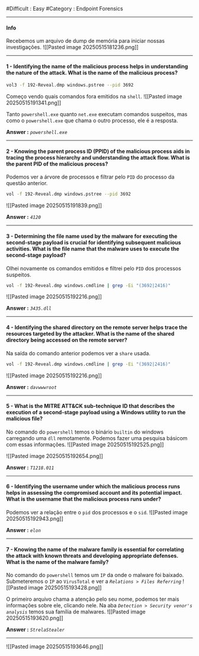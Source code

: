 #Difficult : Easy #Category : Endpoint Forensics
***
#### Info
Recebemos um arquivo de dump de memória para iniciar nossas investigações.
![[Pasted image 20250515181236.png]]
***
#### 1 - Identifying the name of the malicious process helps in understanding the nature of the attack. What is the name of the malicious process?
```sh
vol3 -f 192-Reveal.dmp windows.pstree --pid 3692
```
Começo vendo quais comandos fora emitidos na `shell`.
![[Pasted image 20250515191341.png]]

Tanto `powershell.exe` quanto `net.exe` executam comandos suspeitos, mas como o `powershell.exe` que chama o outro processo, ele é a resposta.

**Answer :** *`powershell.exe`*
***
#### 2 - Knowing the parent process ID (PPID) of the malicious process aids in tracing the process hierarchy and understanding the attack flow. What is the parent PID of the malicious process?
Podemos ver a árvore de processos e filtrar pelo `PID` do processo da questão anterior.
```sh
vol -f 192-Reveal.dmp windows.pstree --pid 3692
```
![[Pasted image 20250515191839.png]]

**Answer :** *`4120`*
***
#### 3 - Determining the file name used by the malware for executing the second-stage payload is crucial for identifying subsequent malicious activities. What is the file name that the malware uses to execute the second-stage payload?
Olhei novamente os comandos emitidos e filtrei pelo `PID` dos processos suspeitos.
```sh
vol -f 192-Reveal.dmp windows.cmdline | grep -Ei "(3692|2416)"
```
![[Pasted image 20250515192216.png]]

**Answer :** *`3435.dll`*
***
#### 4 - Identifying the shared directory on the remote server helps trace the resources targeted by the attacker. What is the name of the shared directory being accessed on the remote server?
Na saída do comando anterior podemos ver a `share` usada.
```sh
vol -f 192-Reveal.dmp windows.cmdline | grep -Ei "(3692|2416)"
```
![[Pasted image 20250515192216.png]]

**Answer :** *`davwwwroot`*
***
#### 5 - What is the MITRE ATT&CK sub-technique ID that describes the execution of a second-stage payload using a Windows utility to run the malicious file?
No comando do `powershell` temos o binário `builtin` do windows carregando uma `dll` remotamente. Podemos fazer uma pesquisa básicom com essas informações.
![[Pasted image 20250515192525.png]]

![[Pasted image 20250515192654.png]]

**Answer :** *`T1218.011 `*
***
#### 6 - Identifying the username under which the malicious process runs helps in assessing the compromised account and its potential impact. What is the username that the malicious process runs under?
Podemos ver a relação entre o `pid` dos processos e o `sid`.
![[Pasted image 20250515192943.png]]

**Answer :** *`elon`*
***
#### 7 - Knowing the name of the malware family is essential for correlating the attack with known threats and developing appropriate defenses. What is the name of the malware family?
No comando do `powershell` temos um `IP` da onde o malware foi baixado. Submeteremos o `IP` ao `VirusTotal` e ver a *`Relations > Files Referring`*
![[Pasted image 20250515193428.png]]

O primeiro arquivo chama a atenção pelo seu nome, podemos ter mais informações sobre ele, clicando nele. Na aba *`Detection > Security venor's analysis`* temos sua família de malwares.
![[Pasted image 20250515193620.png]]

**Answer :** *`StrelaStealer`*
***
![[Pasted image 20250515193646.png]]
